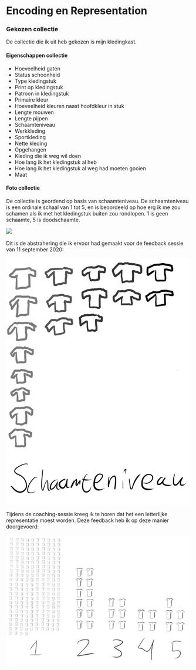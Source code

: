 # Encoding en Representation

### Gekozen collectie

De collectie die ik uit heb gekozen is mijn kledingkast.

#### Eigenschappen collectie

* Hoeveelheid gaten
* Status schoonheid
* Type kledingstuk
* Print op kledingstuk
* Patroon in kledingstuk
* Primaire kleur
* Hoeveelheid kleuren naast hoofdkleur in stuk
* Lengte mouwen
* Lengte pijpen
* Schaamteniveau
* Werkkleding
* Sportkleding
* Nette kleding
* Opgehangen
* Kleding die ik weg wil doen
* Hoe lang ik het kledingstuk al heb
* Hoe lang ik het kledingstuk al weg had moeten gooien
* Maat

#### Foto collectie

De collectie is geordend op basis van schaamteniveau. De schaamteniveau is een ordinale schaal van 1 tot 5, en is beoordeeld op hoe erg ik me zou schamen als ik met het kledingstuk buiten zou rondlopen. 1 is geen schaamte, 5 is doodschaamte.

![](../.gitbook/assets/img_0067-squashed.jpeg)

Dit is de abstrahering die ik ervoor had gemaakt voor de feedback sessie van 11 september 2020:

![Eerste versie abstrahering ordening op schaamteniveau](../.gitbook/assets/untitled_artwork-2.jpg)

Tijdens de coaching-sessie kreeg ik te horen dat het een letterlijke representatie moest worden. Deze feedback heb ik op deze manier doorgevoerd:

![Tweede versie abstrahering ordening op schaamteniveau](../.gitbook/assets/abstrahering.png)



